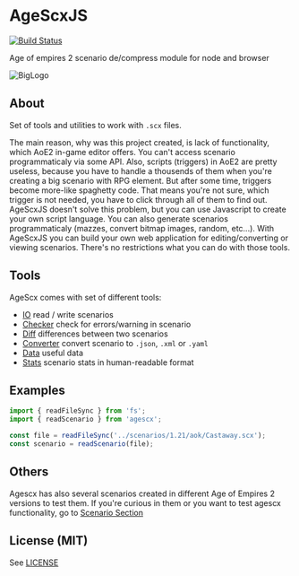 # AgeScxJS

[![Build Status](https://travis-ci.org/dderevjanik/agescx-js.svg?branch=master)](https://travis-ci.org/dderevjanik/agescx-js)

Age of empires 2 scenario de/compress module for node and browser

![BigLogo](http://dderevjanik.github.io/agescx/img/aoe2-mediavel-small.jpg)

## About

Set of tools and utilities to work with `.scx` files.

The main reason, why was this project created, is lack of functionality, which AoE2 in-game editor
offers. You can't access scenario programmaticaly via some API. Also, scripts
(triggers) in AoE2 are pretty useless, because you have to handle a thousends of
them when you're creating a big scenario with RPG element. But after some
time, triggers become more-like spaghetty code. That means you're not sure, which trigger is
not needed, you have to click through all of them to find out. AgeScxJS doesn't solve this
problem, but you can use Javascript to create your own script language. You can
also generate scenarios programmaticaly (mazzes, convert bitmap images,
random, etc...). With AgeScxJS you can build your own web application for
editing/converting or viewing scenarios. There's no restrictions what you can
do with those tools.

## Tools

AgeScx comes with set of different tools:

- [IO](./packages/io) read / write scenarios
- [Checker](./packages/checker) check for errors/warning in scenario
- [Diff](./packages/diff) differences between two scenarios
- [Converter](./packages/converter) convert scenario to `.json`, `.xml` or `.yaml`
- [Data](./packages/data) useful data
- [Stats](./packages/stats) scenario stats in human-readable format

## Examples

```javascript
import { readFileSync } from 'fs';
import { readScenario } from 'agescx';

const file = readFileSync('../scenarios/1.21/aok/Castaway.scx');
const scenario = readScenario(file);
```

## Others

Agescx has also several scenarios created in different Age of Empires 2
versions to test them. If you're curious in them or you want to test agescx
functionality, go to [Scenario Section](scenarios/README.md)

## License (MIT)

See [LICENSE](LICENSE)
